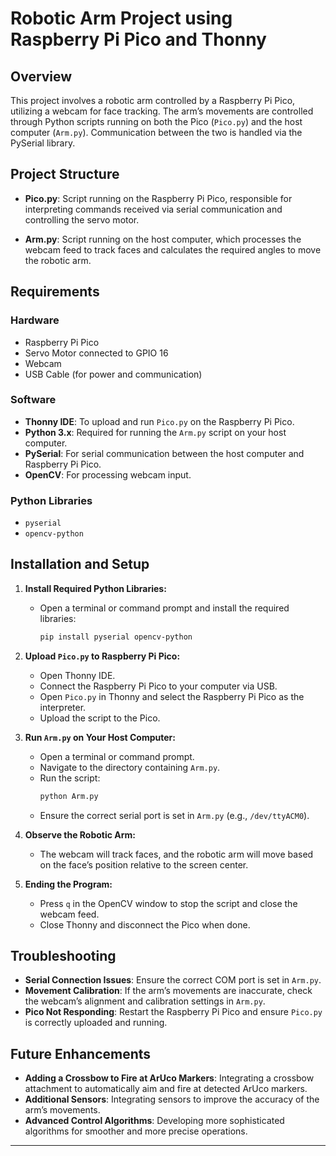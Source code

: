 # **Robotic Arm Project using Raspberry Pi Pico and Thonny**

## **Overview**

This project involves a robotic arm controlled by a Raspberry Pi Pico, utilizing a webcam for face tracking. The arm’s movements are controlled through Python scripts running on both the Pico (`Pico.py`) and the host computer (`Arm.py`). Communication between the two is handled via the PySerial library.

## **Project Structure**

- **Pico.py**: Script running on the Raspberry Pi Pico, responsible for interpreting commands received via serial communication and controlling the servo motor.
  
- **Arm.py**: Script running on the host computer, which processes the webcam feed to track faces and calculates the required angles to move the robotic arm.

## **Requirements**

### **Hardware**
- Raspberry Pi Pico
- Servo Motor connected to GPIO 16
- Webcam
- USB Cable (for power and communication)

### **Software**
- **Thonny IDE**: To upload and run `Pico.py` on the Raspberry Pi Pico.
- **Python 3.x**: Required for running the `Arm.py` script on your host computer.
- **PySerial**: For serial communication between the host computer and Raspberry Pi Pico.
- **OpenCV**: For processing webcam input.

### **Python Libraries**
- `pyserial`
- `opencv-python`

## **Installation and Setup**

1. **Install Required Python Libraries:**
   - Open a terminal or command prompt and install the required libraries:
     ```bash
     pip install pyserial opencv-python
     ```

2. **Upload `Pico.py` to Raspberry Pi Pico:**
   - Open Thonny IDE.
   - Connect the Raspberry Pi Pico to your computer via USB.
   - Open `Pico.py` in Thonny and select the Raspberry Pi Pico as the interpreter.
   - Upload the script to the Pico.

3. **Run `Arm.py` on Your Host Computer:**
   - Open a terminal or command prompt.
   - Navigate to the directory containing `Arm.py`.
   - Run the script:
     ```bash
     python Arm.py
     ```
   - Ensure the correct serial port is set in `Arm.py` (e.g., `/dev/ttyACM0`).

4. **Observe the Robotic Arm:**
   - The webcam will track faces, and the robotic arm will move based on the face’s position relative to the screen center.

5. **Ending the Program:**
   - Press `q` in the OpenCV window to stop the script and close the webcam feed.
   - Close Thonny and disconnect the Pico when done.

## **Troubleshooting**

- **Serial Connection Issues**: Ensure the correct COM port is set in `Arm.py`.
- **Movement Calibration**: If the arm’s movements are inaccurate, check the webcam’s alignment and calibration settings in `Arm.py`.
- **Pico Not Responding**: Restart the Raspberry Pi Pico and ensure `Pico.py` is correctly uploaded and running.

## **Future Enhancements**

- **Adding a Crossbow to Fire at ArUco Markers**: Integrating a crossbow attachment to automatically aim and fire at detected ArUco markers.
- **Additional Sensors**: Integrating sensors to improve the accuracy of the arm’s movements.
- **Advanced Control Algorithms**: Developing more sophisticated algorithms for smoother and more precise operations.

---
